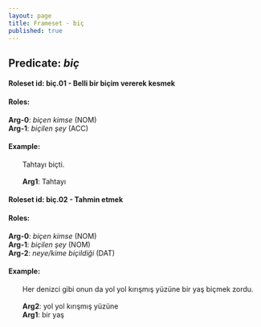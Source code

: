 ```yaml
---
layout: page
title: Frameset - biç
published: true
---
```

<h2>Predicate: <i>biç</i></h2>
<h4>Roleset id: biç.01 - Belli bir biçim vererek kesmek<br>
<h4>Roles:</h4>
<b>Arg-0</b>: <i>biçen kimse</i>  (NOM) <br>
<b>Arg-1</b>: <i>biçilen şey</i>  (ACC) <br>
<h4>Example:</h4>
&emsp;&emsp;Tahtayı biçti.<br><br>
&emsp;&emsp;<b>Arg1</b>:  Tahtayı<br>

<h4>Roleset id: biç.02 - Tahmin etmek<br>
<h4>Roles:</h4>
<b>Arg-0</b>: <i>biçen kimse</i>  (NOM) <br>
<b>Arg-1</b>: <i>biçilen şey</i>  (NOM) <br>
<b>Arg-2</b>: <i>neye/kime biçildiği</i>  (DAT) <br>
<h4>Example:</h4>
&emsp;&emsp;Her denizci gibi onun da yol yol kırışmış yüzüne bir yaş biçmek zordu.<br><br>
&emsp;&emsp;<b>Arg2</b>:  yol yol kırışmış yüzüne<br>
&emsp;&emsp;<b>Arg1</b>:  bir yaş<br>

